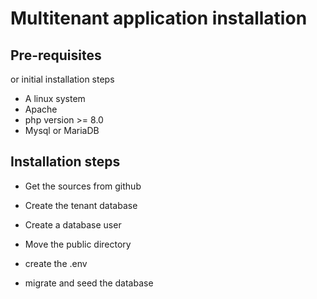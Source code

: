 # Multitenant application installation

## Pre-requisites

or initial installation steps

* A linux system
* Apache
* php version >= 8.0
* Mysql or MariaDB

## Installation steps

* Get the sources from github
* Create the tenant database
* Create a database user

* Move the public directory
* create the .env
* migrate and seed the database

